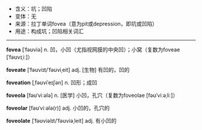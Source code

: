 - <span class="definition">含义：坑；凹陷</span>
- <span class="definition">变体：无</span>
- <span class="definition">来源：拉丁单词fovea（意为pit或depression，即坑或凹陷）</span>
- <span class="definition">用途：构成坑；凹陷相关词汇</span>

---

<span class="vocabulary">**fovea**</span> [ˈfəʊviə] n. 凹，小凹（尤指视网膜的中央凹）；小窝（复数为foveae [ˈfəʊvɪˌiː]）

<span class="vocabulary">**foveate**</span> [ˈfəʊviɪt/ˈfəʊviˌeit] adj. [生物] 有凹的，凹的

<span class="vocabulary">**foveation**</span> [ˌfəʊviˈeɪʃən] n. 凹形；成凹

<span class="vocabulary">**foveola**</span> [fəʊˈviːələ] n. [医学] 小凹，孔穴（复数为foveolae [fəʊˈviːəˌliː]）

<span class="vocabulary">**foveolar**</span> [fəʊˈviːələ(r)] adj. 小凹的，孔穴的

<span class="vocabulary">**foveolate**</span> [ˈfəʊviəlɪt/ˈfəʊviəˌleit] adj. 有小凹的

